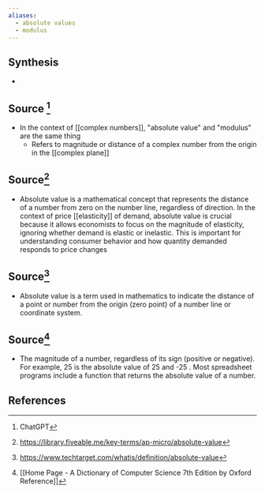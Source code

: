 ```yaml
---
aliases:
  - absolute values
  - modulus
---
```

## Synthesis
- 
## Source [^1]
- In the context of [[complex numbers]], "absolute value" and "modulus" are the same thing
	- Refers to magnitude or distance of a complex number from the origin in the [[complex plane]]

## Source[^2]
- Absolute value is a mathematical concept that represents the distance of a number from zero on the number line, regardless of direction. In the context of price [[elasticity]] of demand, absolute value is crucial because it allows economists to focus on the magnitude of elasticity, ignoring whether demand is elastic or inelastic. This is important for understanding consumer behavior and how quantity demanded responds to price changes

## Source[^3]
- Absolute value is a term used in mathematics to indicate the distance of a point or number from the origin (zero point) of a number line or coordinate system.

## Source[^4]
- The magnitude of a number, regardless of its sign (positive or negative). For example, 25 is the absolute value of 25 and -25 . Most spreadsheet programs include a function that returns the absolute value of a number.
## References

[^1]: ChatGPT
[^2]: https://library.fiveable.me/key-terms/ap-micro/absolute-value
[^3]: https://www.techtarget.com/whatis/definition/absolute-value
[^4]: [[Home Page - A Dictionary of Computer Science 7th Edition by Oxford Reference]]
